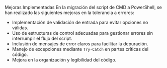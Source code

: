  Mejoras Implementadas
En la migración del script de CMD a PowerShell, se han realizado las siguientes mejoras en la tolerancia a errores:
- Implementación de validación de entrada para evitar opciones no válidas.
- Uso de estructuras de control adecuadas para gestionar errores sin interrumpir el flujo del script.
- Inclusión de mensajes de error claros para facilitar la depuración.
- Manejo de excepciones mediante `Try-Catch` en partes críticas del código.
- Mejora en la organización y legibilidad del código.